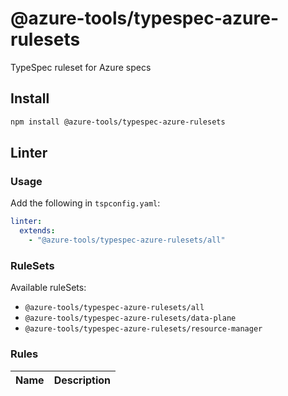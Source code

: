 # @azure-tools/typespec-azure-rulesets

TypeSpec ruleset for Azure specs

## Install

```bash
npm install @azure-tools/typespec-azure-rulesets
```

## Linter

### Usage

Add the following in `tspconfig.yaml`:

```yaml
linter:
  extends:
    - "@azure-tools/typespec-azure-rulesets/all"
```

### RuleSets

Available ruleSets:

- `@azure-tools/typespec-azure-rulesets/all`
- `@azure-tools/typespec-azure-rulesets/data-plane`
- `@azure-tools/typespec-azure-rulesets/resource-manager`

### Rules

| Name | Description |
| ---- | ----------- |
